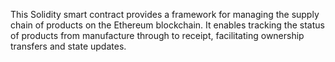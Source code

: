 This Solidity smart contract provides a framework for managing the supply chain of products on the Ethereum blockchain. It enables tracking the status of products from manufacture through to receipt, facilitating ownership transfers and state updates.
